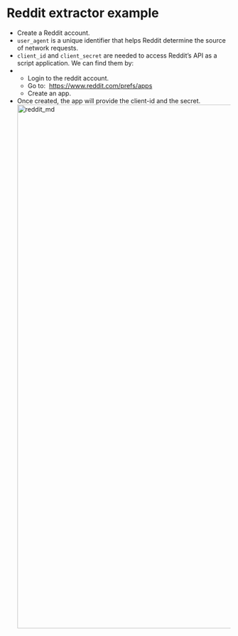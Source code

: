 # Reddit extractor example

- Create a Reddit account.
- `user_agent` is a unique identifier that helps Reddit determine the source of network requests.
- `client_id` and `client_secret` are needed to access Reddit’s API as a script application. We can find them by:
- - Login to the reddit account.
  - Go to:  https://www.reddit.com/prefs/apps
  - Create an app.
- Once created, the app will provide the client-id and the secret.
  <img width="1178" alt="reddit_md" src="https://github.com/langure/reddit_poc_1/assets/106360071/fdb09a4b-b5e4-4e7e-bbcb-8882283cdd32">
